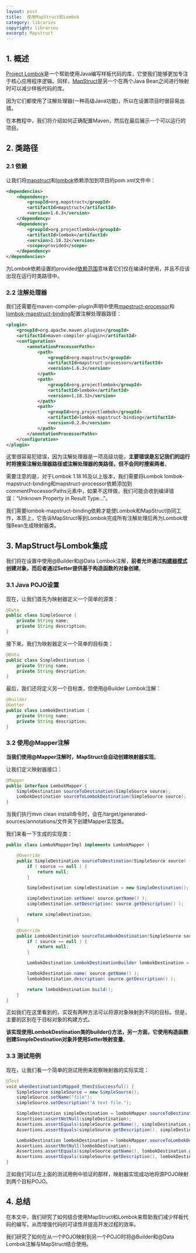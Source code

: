 ```yaml
---
layout: post
title:  使用MapStruct和Lombok
category: libraries
copyright: libraries
excerpt: Mapstruct
---
```


## 1. 概述

[Project Lombok](https://www.baeldung.com/intro-to-project-lombok)是一个帮助使用Java编写样板代码的库，它使我们能够更加专注于核心应用程序逻辑。同样，[MapStruct](https://www.baeldung.com/mapstruct)是另一个在两个Java Bean之间进行映射时可以减少样板代码的库。

因为它们都使用了注解处理器(一种高级Java功能)，所以在设置项目时很容易出错。

在本教程中，我们将介绍如何正确配置Maven，然后在最后展示一个可以运行的项目。

## 2. 类路径

### 2.1 依赖

让我们将[mapstruct](https://mvnrepository.com/artifact/org.mapstruct/mapstruct)和[lombok](https://mvnrepository.com/artifact/org.projectlombok/lombok)依赖添加到项目的pom.xml文件中：

```xml
<dependencies>
    <dependency>
        <groupId>org.mapstruct</groupId>
        <artifactId>mapstruct</artifactId>
        <version>1.6.3</version>
    </dependency>
    <dependency>
        <groupId>org.projectlombok</groupId>
        <artifactId>lombok</artifactId>
        <version>1.18.32</version>
        <scope>provided</scope>
    </dependency>
</dependencies>
```

为Lombok依赖设置的provided[依赖范围](https://www.baeldung.com/maven-dependency-scopes)意味着它们仅在编译时使用，并且不应该出现在运行时类路径中。

### 2.2 注解处理器

我们还需要在maven-compiler-plugin声明中使用[mapstruct-processor](https://mvnrepository.com/artifact/org.mapstruct/mapstruct-processor)和[lombok-mapstruct-binding](https://mvnrepository.com/artifact/org.projectlombok/lombok-mapstruct-binding)配置注解处理器路径：

```xml
<plugin>
    <groupId>org.apache.maven.plugins</groupId>
    <artifactId>maven-compiler-plugin</artifactId>
    <configuration>
        <annotationProcessorPaths>
            <path>
                <groupId>org.mapstruct</groupId>
                <artifactId>mapstruct-processor</artifactId>
                <version>1.6.3</version>
            </path>
            <path>
                <groupId>org.projectlombok</groupId>
                <artifactId>lombok</artifactId>
                <version>1.18.32</version>
            </path>
            <path>
                <groupId>org.projectlombok</groupId>
                <artifactId>lombok-mapstruct-binding</artifactId>
                <version>0.2.0</version>
            </path>
        </annotationProcessorPaths>
    </configuration>
</plugin>
```

这里很容易犯错误，因为注解处理器是一项高级功能，**主要错误是忘记我们的运行时将搜索注解处理器路径或注解处理器的类路径，但不会同时搜索两者**。

需要注意的是，对于Lombok 1.18.16及以上版本，我们需要将Lombok lombok-mapstruct-binding和mapstruct-processor依赖添加到commentProcessorPaths元素中，如果不这样做，我们可能会收到编译错误：“Unknown Property in Result Type...”。

我们需要lombok-mapstruct-binding依赖才能使Lombok和MapStruct协同工作，本质上，它告诉MapStruct等到Lombok完成所有注解处理后再为Lombok增强Bean生成映射器类。

## 3. MapStruct与Lombok集成

我们将在设置中使用@Builder和@Data Lombok注解，**前者允许通过[构建器模式](https://www.baeldung.com/java-builder-pattern)创建对象，而后者通过Setter提供基于构造函数的对象创建**。

### 3.1 Java POJO设置

现在，让我们首先为映射器定义一个简单的源类：

```java
@Data
public class SimpleSource {
    private String name;
    private String description;
}
```

接下来，我们为映射器定义一个简单的目标类：

```java
@Data
public class SimpleDestination {
    private String name;
    private String description;
}
```

最后，我们还将定义另一个目标类，但使用@Builder Lombok注解：

```java
@Builder
@Getter
public class LombokDestination {
    private String name;
    private String description;
}
```

### 3.2 使用@Mapper注解

**当我们使用@Mapper注解时，MapStruct会自动创建映射器实现**。

让我们定义映射器接口：

```java
@Mapper
public interface LombokMapper {
    SimpleDestination sourceToDestination(SimpleSource source);
    LombokDestination sourceToLombokDestination(SimpleSource source);
}
```

当我们执行mvn clean install命令时，会在/target/generated-sources/annotations/文件夹下创建Mapper实现类。

我们来看一下生成的实现类：

```java
public class LombokMapperImpl implements LombokMapper {

    @Override
    public SimpleDestination sourceToDestination(SimpleSource source) {
        if ( source == null ) {
            return null;
        }

        SimpleDestination simpleDestination = new SimpleDestination();

        simpleDestination.setName( source.getName() );
        simpleDestination.setDescription( source.getDescription() );

        return simpleDestination;
    }

    @Override
    public LombokDestination sourceToLombokDestination(SimpleSource source) {
        if ( source == null ) {
            return null;
        }

        LombokDestination.LombokDestinationBuilder lombokDestination = LombokDestination.builder();

        lombokDestination.name( source.getName() );
        lombokDestination.description( source.getDescription() );

        return lombokDestination.build();
    }
}
```

正如我们在这里看到的，实现有两种方法可以将源对象映射到不同的目标。但是，主要的区别在于目标对象的构建方式。

**该实现使用LombokDestination类的builder()方法，另一方面，它使用构造函数创建SimpleDestination对象并使用Setter映射变量**。

### 3.3 测试用例

现在，让我们看一个简单的测试用例来观察映射器的实际实现：

```java
@Test
void whenDestinationIsMapped_thenIsSuccessful() {
    SimpleSource simpleSource = new SimpleSource();
    simpleSource.setName("file");
    simpleSource.setDescription("A text file.");

    SimpleDestination simpleDestination = lombokMapper.sourceToDestination(simpleSource);
    Assertions.assertNotNull(simpleDestination);
    Assertions.assertEquals(simpleSource.getName(), simpleDestination.getName());
    Assertions.assertEquals(simpleSource.getDescription(), simpleDestination.getDescription());

    LombokDestination lombokDestination = lombokMapper.sourceToLombokDestination(simpleSource);
    Assertions.assertNotNull(lombokDestination);
    Assertions.assertEquals(simpleSource.getName(), lombokDestination.getName());
    Assertions.assertEquals(simpleSource.getDescription(), lombokDestination.getDescription());
}
```

正如我们可以在上面的测试用例中验证的那样，映射器实现成功地将源POJO映射到两个目标POJO。

## 4. 总结

在本文中，我们研究了如何结合使用MapStruct和Lombok来帮助我们减少样板代码的编写，从而增强代码的可读性并提高开发过程的效率。

我们研究了如何在从一个POJO映射到另一个POJO时将@Builder和@Data Lombok注解与MapStruct结合使用。
